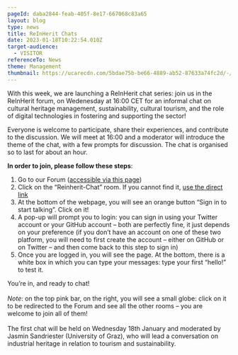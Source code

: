 ```yaml
---
pageId: daba2844-feab-405f-8e17-667068c83a65
layout: blog
type: news
title: ReInHerit Chats
date: 2023-01-18T10:22:54.010Z
target-audience:
  - VISITOR
referenceTo: News
theme: Management
thumbnail: https://ucarecdn.com/5bdae75b-be66-4889-ab52-87633a74fc2d/-/crop/1011x855/50,100/-/preview/
---
```

W﻿ith this week, we are launching a ReInHerit chat series: ﻿join us in the ReInHerit forum, on Wedenesday at 16:00 CET for an informal chat on cultural heritage management, sustainability, cultural tourism, and the role of digital technologies in fostering and supporting the sector!

Everyone is welcome to participate, share their experiences, and contribute to the discussion. W﻿e will meet at 16:00 and a moderator will introduce the theme of the chat, with a few prompts for discussion. The chat is organised so to last for about an hour.

**In order to join, please follow these steps**:

1. Go to our Forum ([accessible via this page](https://reinherit-hub.eu/networkinghub))
2. Click on the “Reinherit-Chat” room. If you cannot find it, [use the direct link](https://gitter.im/ReInHerit/ReInHerit-Chat)
3. At the bottom of the webpage, you will see an orange button “Sign in to start talking”. Click on it!
4. A pop-up will prompt you to login: you can sign in using your Twitter account or your GitHub account – both are perfectly fine, it just depends on your preference (if you don’t have an account on one of these two platform, you will need to first create the account – either on GitHub or on Twitter – and then come back to this step to sign in)
5. Once you are logged in, you will see the page. At the bottom, there is a white box in which you can type your messages: type your first “hello!” to test it.

You’re in, and ready to chat!\
\
*Note*: on the top pink bar, on the right, you will see a small globe: click on it to be redirected to the Forum and see all the other rooms – you are welcome to join all of them!\
\
T﻿he first chat will be held on Wednesday 18th January and moderated by Jasmin Sandriester (University of Graz), who will lead a conversation on industrial heritage in relation to tourism and sustainability.